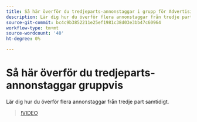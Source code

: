 ```yaml
---
title: Så här överför du tredjeparts-annonstaggar i grupp för Advertising Cloud DSP
description: Lär dig hur du överför flera annonstaggar från tredje part samtidigt.
source-git-commit: bc4c9b3852211e25ef1981c38d03e3bb47c60964
workflow-type: tm+mt
source-wordcount: '40'
ht-degree: 0%

---
```


# Så här överför du tredjeparts-annonstaggar gruppvis

Lär dig hur du överför flera annonstaggar från tredje part samtidigt.

>[!VIDEO](https://video.tv.adobe.com/v/339204)
